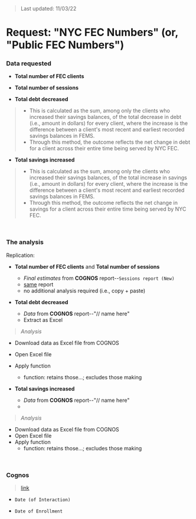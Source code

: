 > Last updated: 11/03/22

# Request: "NYC FEC Numbers" (or, "Public FEC Numbers")

### Data requested

- **Total number of FEC clients**
>

- **Total number of sessions**
>

- **Total debt decreased**
> - This is calculated as the sum, among only the clients who increased their savings balances, of the total decrease in debt (i.e., amount in dollars) for every client, where the increase is the difference between a client's most recent and earliest recorded savings balances in FEMS.
> - Through this method, the outcome reflects the net change in debt for a client across their entire time being served by NYC FEC.

- **Total savings increased**
> - This is calculated as the sum, among only the clients who increased their savings balances, of the total increase in savings (i.e., amount in dollars) for every client, where the increase is the difference between a client's most recent and earliest recorded savings balances in FEMS.
> - Through this method, the outcome reflects the net change in savings for a client across their entire time being served by NYC FEC.

<br>

### The analysis

Replication:

- **Total number of FEC clients** and **Total number of sessions** 
  - *Final estimates* from **COGNOS** report--`Sessions report (New)`
  - <u>same</u> report
  - no additional analysis required (i.e., copy + paste)

- **Total debt decreased**
  - *Data* from **COGNOS** report--"// name here"
  - Extract as Excel

> *Analysis*   
  - Download data as Excel file from COGNOS  
  - Open Excel file  
  - Apply function    
    - function: retains those...; excludes those making

- **Total savings increased**
  - *Data* from **COGNOS** report--"// name here"
  - 

> *Analysis*  
  - Download data as Excel file from COGNOS
  - Open Excel file
  - Apply function
    - function: retains those...; excludes those making

<br>

### Cognos

> [link](http://mspwvw-dcacbi01.dca.nycnet/cognos11x/bi/)

- `Date (of Interaction)`

- `Date of Enrollment`

